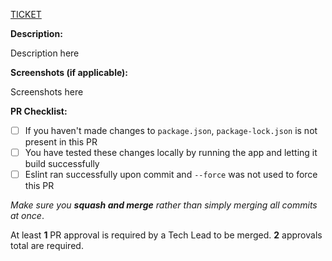 [TICKET](https://artistguide.atlassian.net/browse/TICKET)

**Description:**

Description here

**Screenshots (if applicable):**

Screenshots here

**PR Checklist:**

- [ ] If you haven't made changes to `package.json`, `package-lock.json` is not present in this PR
- [ ] You have tested these changes locally by running the app and letting it build successfully
- [ ] Eslint ran successfully upon commit and `--force` was not used to force this PR

_Make sure you **squash and merge** rather than simply merging all commits at once_.

At least **1** PR approval is required by a Tech Lead to be merged. **2** approvals total are required.